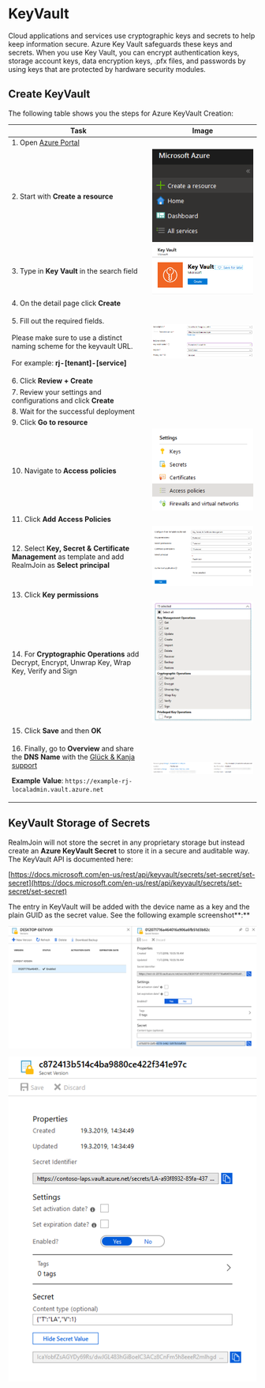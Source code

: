 # KeyVault

Cloud applications and services use cryptographic keys and secrets to help keep information secure. Azure Key Vault safeguards these keys and secrets. When you use Key Vault, you can encrypt authentication keys, storage account keys, data encryption keys, .pfx files, and passwords by using keys that are protected by hardware security modules.

## Create KeyVault

The following table shows you the steps for Azure KeyVault Creation:

| Task                                                                                                                                                                                                                                                                                                              | Image                                           |
| ----------------------------------------------------------------------------------------------------------------------------------------------------------------------------------------------------------------------------------------------------------------------------------------------------------------- | ----------------------------------------------- |
| 1. Open [Azure Portal](https://portal.azure.com)                                                                                                                                                                                                                                                                  |                                                 |
| 2. Start with **Create a resource**                                                                                                                                                                                                                                                                               | ![](<../../.gitbook/assets/image (12).png>)     |
| 3. Type in **Key Vault** in the search field                                                                                                                                                                                                                                                                      | ![](<../../.gitbook/assets/image (16).png>)     |
| 4. On the detail page click **Create**                                                                                                                                                                                                                                                                            |                                                 |
| <p>5. Fill out the required fields.<br><br>Please make sure to use a distinct naming scheme for the keyvault URL.<br><br>For example: <strong>rj-[tenant]-[service]</strong></p>                                                                                                                                  | ![](<../../.gitbook/assets/image (8).png>)      |
| 6. Click **Review + Create**                                                                                                                                                                                                                                                                                      |                                                 |
| 7. Review your settings and configurations and click **Create**                                                                                                                                                                                                                                                   |                                                 |
| 8. Wait for the successful deployment                                                                                                                                                                                                                                                                             |                                                 |
| 9. Click **Go to resource**                                                                                                                                                                                                                                                                                       |                                                 |
| 10. Navigate to **Access policies**                                                                                                                                                                                                                                                                               | ![](<../../.gitbook/assets/image (19).png>)     |
| 11. Click **Add Access Policies**                                                                                                                                                                                                                                                                                 |                                                 |
| 12. Select **Key, Secret & Certificate Management** as template and add RealmJoin as **Select principal**                                                                                                                                                                                                         | ![](<../../.gitbook/assets/image (10) (1).png>) |
| 13. Click **Key permissions**                                                                                                                                                                                                                                                                                     |                                                 |
| 14. For **Cryptographic Operations** add Decrypt, Encrypt, Unwrap Key, Wrap Key, Verify and Sign                                                                                                                                                                                                                  | ![](<../../.gitbook/assets/image (17) (1).png>) |
| 15. Click **Save** and then **OK**                                                                                                                                                                                                                                                                                |                                                 |
| <p>16. Finally, go to <strong>Overview</strong> and share the <strong>DNS Name</strong> with the <a href="mailto:product.support@glueckkanja.com">Glück &#x26; Kanja support</a><strong></strong></p><p><strong></strong></p><p><strong>Example Value</strong>: `https://example-rj-localadmin.vault.azure.net`</p> | ![](<../../.gitbook/assets/image (14).png>)     |

## KeyVault Storage of Secrets

RealmJoin will not store the secret in any proprietary storage but instead create an **Azure KeyVault Secret** to store it in a secure and auditable way. The KeyVault API is documented here:

[https://docs.microsoft.com/en-us/rest/api/keyvault/secrets/set-secret/set-secret](https://docs.microsoft.com/en-us/rest/api/keyvault/secrets/set-secret/set-secret)

The entry in KeyVault will be added with the device name as a key and the plain GUID as the secret value. See the following example screenshot**:**

![](<../../.gitbook/assets/image (15).png>)

![](<../../.gitbook/assets/image (20) (1).png>)
